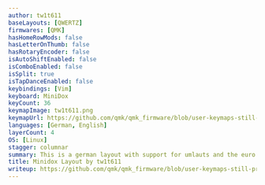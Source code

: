 ```yaml
---
author: tw1t611
baseLayouts: [QWERTZ]
firmwares: [QMK]
hasHomeRowMods: false
hasLetterOnThumb: false
hasRotaryEncoder: false
isAutoShiftEnabled: false
isComboEnabled: false
isSplit: true
isTapDanceEnabled: false
keybindings: [Vim]
keyboard: MiniDox
keyCount: 36
keymapImage: tw1t611.png
keymapUrl: https://github.com/qmk/qmk_firmware/blob/user-keymaps-still-present/keyboards/maple_computing/minidox/keymaps/tw1t611
languages: [German, English]
layerCount: 4
OS: [Linux]
stagger: columnar
summary: This is a german layout with support for umlauts and the euro sign. You need to set your system layout to german.
title: Minidox Layout by tw1t611
writeup: https://github.com/qmk/qmk_firmware/blob/user-keymaps-still-present/keyboards/maple_computing/minidox/keymaps/tw1t611/readme.md
---
```

